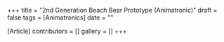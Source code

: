 +++
title = "2nd Generation Beach Bear Prototype (Animatronic)"
draft = false
tags = [Animatronics]
date = ""

[Article]
contributors = []
gallery = []
+++